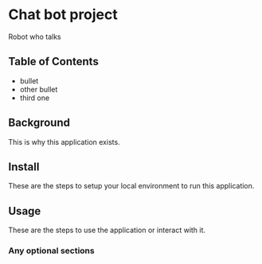 # Chat bot project

Robot who talks

## Table of Contents

- bullet
- other bullet
- third one

## Background

This is why this application exists.

## Install

These are the steps to setup your local environment to run this application.

## Usage

These are the steps to use the application or interact with it.

### Any optional sections
